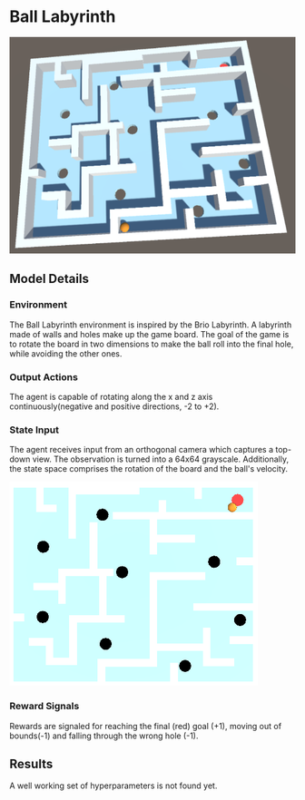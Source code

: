 
# Ball Labyrinth

![Environment](images/BallLabyrinth/environment.png)

## Model Details

### Environment

The Ball Labyrinth environment is inspired by the Brio Labyrinth. A labyrinth made of walls and holes make up the game board. The goal of the game is to rotate the board in two dimensions to make the ball roll into the final hole, while avoiding the other ones.

### Output Actions

The agent is capable of rotating along the x and z axis continuously(negative and positive directions, -2 to +2).

### State Input

The agent receives input from an orthogonal camera which captures a top-down view. The observation is turned into a 64x64 grayscale. Additionally, the state space comprises the rotation of the board and the ball's velocity.

![Input Camera](images/BallLabyrinth/cameraInput.png)

### Reward Signals

Rewards are signaled for reaching the final (red) goal (+1), moving out of bounds(-1) and falling through the wrong hole (-1).

## Results

A well working set of hyperparameters is not found yet.
